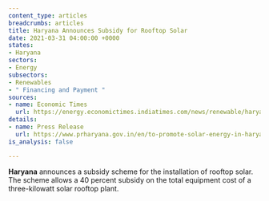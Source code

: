 ```yaml
---
content_type: articles
breadcrumbs: articles
title: Haryana Announces Subsidy for Rooftop Solar
date: 2021-03-31 04:00:00 +0000
states:
- Haryana
sectors:
- Energy
subsectors:
- Renewables
- " Financing and Payment "
sources:
- name: Economic Times
  url: https://energy.economictimes.indiatimes.com/news/renewable/haryana-announces-subsidy-on-rooftop-solar-power-plants/81698922
details:
- name: Press Release
  url: https://www.prharyana.gov.in/en/to-promote-solar-energy-in-haryana-the-dakshin-haryana-bijli-vitaran-nigam-has-implemented-a-scheme
is_analysis: false

---
```

**Haryana** announces a subsidy scheme for the installation of rooftop solar. The scheme allows a 40 percent subsidy on the total equipment cost of a three-kilowatt solar rooftop plant.